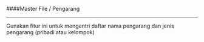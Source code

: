 ####Master File / Pengarang
<hr>
Gunakan fitur ini untuk mengentri daftar nama pengarang dan jenis pengarang (pribadi atau kelompok)
